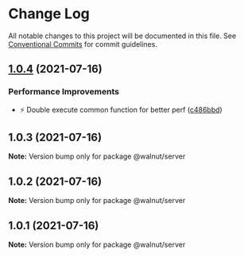 # Change Log

All notable changes to this project will be documented in this file.
See [Conventional Commits](https://conventionalcommits.org) for commit guidelines.

## [1.0.4](https://github.com/philschoefer/yarn-workspaces-example/compare/v1.0.3...v1.0.4) (2021-07-16)


### Performance Improvements

* :zap: Double execute common function for better perf ([c486bbd](https://github.com/philschoefer/yarn-workspaces-example/commit/c486bbdd12b45f38683f76b080bf1e57856dd984))





## 1.0.3 (2021-07-16)

**Note:** Version bump only for package @walnut/server





## 1.0.2 (2021-07-16)

**Note:** Version bump only for package @walnut/server





## 1.0.1 (2021-07-16)

**Note:** Version bump only for package @walnut/server
